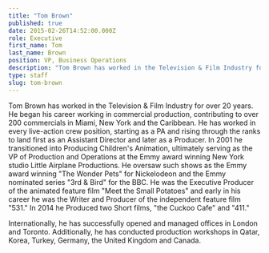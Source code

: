 ```yaml
---
title: "Tom Brown"
published: true
date: 2015-02-26T14:52:00.000Z
role: Executive
first_name: Tom
last_name: Brown
position: VP, Business Operations
description: "​Tom Brown has worked in the Television & Film Industry for over 20 years."
type: staff
slug: tom-brown
---
```


Tom Brown has worked in the Television & Film Industry for over 20 years. He began his career working in commercial production, contributing to over 200 commercials in Miami, New York and the Caribbean. He has worked in every live-action crew position, starting as a PA and rising through the ranks to land first as an Assistant Director and later as a Producer. In 2001 he transitioned into Producing Children's Animation, ultimately serving as the VP of Production and Operations at the Emmy award winning New York studio Little Airplane Productions. He oversaw such shows as the Emmy award winning "The Wonder Pets" for Nickelodeon and the Emmy nominated series "3rd & Bird" for the BBC. He was the Executive Producer of the animated feature film "Meet the Small Potatoes" and early in his career he was the Writer and Producer of the independent feature film "531." In 2014 he Produced two Short films, "the Cuckoo Cafe" and "411."

Internationally, he has successfully opened and managed offices in London and Toronto. Additionally, he has conducted production workshops in Qatar, Korea, Turkey, Germany, the United Kingdom and Canada.


